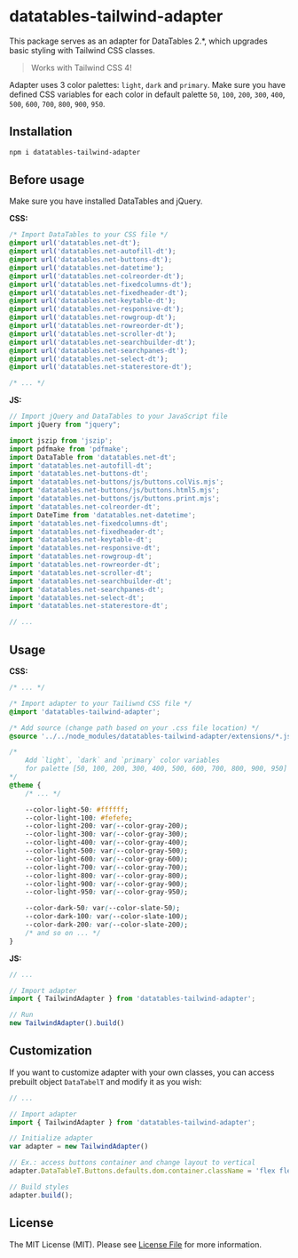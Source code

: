 # datatables-tailwind-adapter

This package serves as an adapter for DataTables 2.*, which upgrades basic styling with Tailwind CSS classes.

> Works with Tailwind CSS 4!

Adapter uses 3 color palettes: `light`, `dark` and `primary`. Make sure you have defined CSS variables for each color in default palette `50`, `100`, `200`, `300`, `400`, `500`, `600`, `700`, `800`, `900`, `950`.

## Installation

```bash
npm i datatables-tailwind-adapter
```

## Before usage

Make sure you have installed DataTables and jQuery.

**CSS:**

```css
/* Import DataTables to your CSS file */
@import url('datatables.net-dt');
@import url('datatables.net-autofill-dt');
@import url('datatables.net-buttons-dt');
@import url('datatables.net-datetime');
@import url('datatables.net-colreorder-dt');
@import url('datatables.net-fixedcolumns-dt');
@import url('datatables.net-fixedheader-dt');
@import url('datatables.net-keytable-dt');
@import url('datatables.net-responsive-dt');
@import url('datatables.net-rowgroup-dt');
@import url('datatables.net-rowreorder-dt');
@import url('datatables.net-scroller-dt');
@import url('datatables.net-searchbuilder-dt');
@import url('datatables.net-searchpanes-dt');
@import url('datatables.net-select-dt');
@import url('datatables.net-staterestore-dt');

/* ... */
```

**JS:**

```js
// Import jQuery and DataTables to your JavaScript file
import jQuery from "jquery";

import jszip from 'jszip';
import pdfmake from 'pdfmake';
import DataTable from 'datatables.net-dt';
import 'datatables.net-autofill-dt';
import 'datatables.net-buttons-dt';
import 'datatables.net-buttons/js/buttons.colVis.mjs';
import 'datatables.net-buttons/js/buttons.html5.mjs';
import 'datatables.net-buttons/js/buttons.print.mjs';
import 'datatables.net-colreorder-dt';
import DateTime from 'datatables.net-datetime';
import 'datatables.net-fixedcolumns-dt';
import 'datatables.net-fixedheader-dt';
import 'datatables.net-keytable-dt';
import 'datatables.net-responsive-dt';
import 'datatables.net-rowgroup-dt';
import 'datatables.net-rowreorder-dt';
import 'datatables.net-scroller-dt';
import 'datatables.net-searchbuilder-dt';
import 'datatables.net-searchpanes-dt';
import 'datatables.net-select-dt';
import 'datatables.net-staterestore-dt';

// ...
```

## Usage

**CSS:**

```css
/* ... */

/* Import adapter to your Tailiwnd CSS file */
@import 'datatables-tailwind-adapter';

/* Add source (change path based on your .css file location) */
@source '../../node_modules/datatables-tailwind-adapter/extensions/*.js';

/* 
    Add `light`, `dark` and `primary` color variables
    for palette [50, 100, 200, 300, 400, 500, 600, 700, 800, 900, 950]
*/
@theme {
    /* ... */

    --color-light-50: #ffffff;
    --color-light-100: #fefefe;
    --color-light-200: var(--color-gray-200);
    --color-light-300: var(--color-gray-300);
    --color-light-400: var(--color-gray-400);
    --color-light-500: var(--color-gray-500);
    --color-light-600: var(--color-gray-600);
    --color-light-700: var(--color-gray-700);
    --color-light-800: var(--color-gray-800);
    --color-light-900: var(--color-gray-900);
    --color-light-950: var(--color-gray-950);

    --color-dark-50: var(--color-slate-50);
    --color-dark-100: var(--color-slate-100);
    --color-dark-200: var(--color-slate-200);
    /* and so on ... */
}
```

**JS:**

```js
// ...

// Import adapter
import { TailwindAdapter } from 'datatables-tailwind-adapter';

// Run
new TailwindAdapter().build()
```

## Customization

If you want to customize adapter with your own classes, you can access prebuilt object `DataTabelT` and modify it as you wish:

```js
// ...

// Import adapter
import { TailwindAdapter } from 'datatables-tailwind-adapter';

// Initialize adapter
var adapter = new TailwindAdapter()

// Ex.: access buttons container and change layout to vertical
adapter.DataTableT.Buttons.defaults.dom.container.className = 'flex flex-col gap-y-4';

// Build styles
adapter.build();
```

## License

The MIT License (MIT). Please see [License File](LICENSE) for more information.

